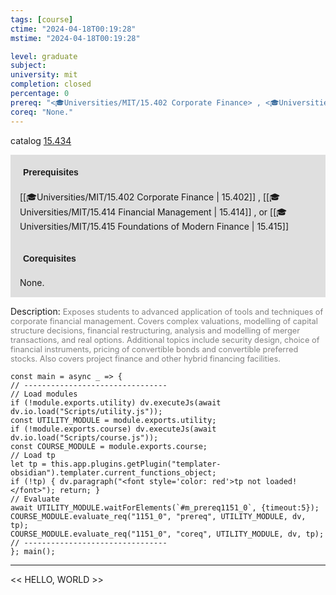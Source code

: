 ```yaml
---
tags: [course]
ctime: "2024-04-18T00:19:28"
mstime: "2024-04-18T00:19:28"

level: graduate
subject: 
university: mit
completion: closed
percentage: 0
prereq: "<🎓Universities/MIT/15.402 Corporate Finance> , <🎓Universities/MIT/15.414 Financial Management> , or <🎓Universities/MIT/15.415 Foundations of Modern Finance>"
coreq: "None."
---
```


catalog [15.434](http://student.mit.edu/catalog/m15b.html#15.434)

<span style="display: block; padding: 15px; background-color: rgb(100, 100, 100, 0.2);"><font id="m_prereq1151_0" style="display: block; font-family: Arial, sans-serif; font-weight: bold; padding: 5px">Prerequisites</font><br><span id="prereq1151_0">[[🎓Universities/MIT/15.402 Corporate Finance | 15.402]] , [[🎓Universities/MIT/15.414 Financial Management | 15.414]] , or [[🎓Universities/MIT/15.415 Foundations of Modern Finance | 15.415]]</span></span>
<span style="display: block; padding: 15px; background-color: rgb(100, 100, 100, 0.2);"><font id="m_coreq1151_0" style="display: block; font-family: Arial, sans-serif; font-weight: bold; padding: 5px">Corequisites</font><br><span id="coreq1151_0">None.</span></span>

<font style="">Description:</font>
<font style="color: grey; font-size: 0.8rem;">Exposes students to advanced application of tools and techniques of corporate financial management. Covers complex valuations, modelling of capital structure decisions, financial restructuring, analysis and modelling of merger transactions, and real options. Additional topics include security design, choice of financial instruments, pricing of convertible bonds and convertible preferred stocks. Also covers project finance and other hybrid financing facilities.</font>

```dataviewjs
const main = async _ => {
// --------------------------------
// Load modules
if (!module.exports.utility) dv.executeJs(await dv.io.load("Scripts/utility.js"));
const UTILITY_MODULE = module.exports.utility;
if (!module.exports.course) dv.executeJs(await dv.io.load("Scripts/course.js"));
const COURSE_MODULE = module.exports.course;
// Load tp
let tp = this.app.plugins.getPlugin("templater-obsidian").templater.current_functions_object;
if (!tp) { dv.paragraph("<font style='color: red'>tp not loaded!</font>"); return; }
// Evaluate
await UTILITY_MODULE.waitForElements(`#m_prereq1151_0`, {timeout:5});
COURSE_MODULE.evaluate_req("1151_0", "prereq", UTILITY_MODULE, dv, tp);
COURSE_MODULE.evaluate_req("1151_0", "coreq", UTILITY_MODULE, dv, tp);
// --------------------------------
}; main();
```

---

<< HELLO, WORLD >>
